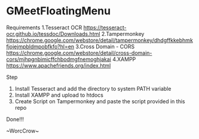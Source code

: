 # GMeetFloatingMenu

Requirements
1.Tesseract OCR
https://tesseract-ocr.github.io/tessdoc/Downloads.html
2.Tampermonkey
https://chrome.google.com/webstore/detail/tampermonkey/dhdgffkkebhmkfjojejmpbldmpobfkfo?hl=en
3.Cross Domain - CORS
https://chrome.google.com/webstore/detail/cross-domain-cors/mjhpgnbimicffchbodmgfnemoghjakai
4.XAMPP
https://www.apachefriends.org/index.html

Step

1. Install Tesseract and add the directory to system PATH variable
2. Install XAMPP and upload to htdocs
3. Create Script on Tampermonkey and paste the script provided in this repo

Done!!!

~WorcCrow~
